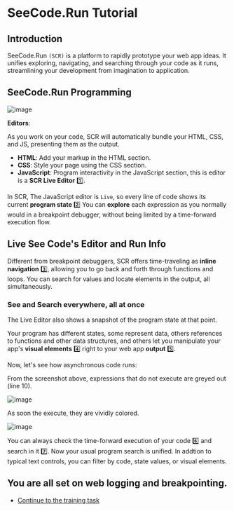 # SeeCode.Run Tutorial

## Introduction

SeeCode.Run `(SCR)` is a platform to rapidly prototype your web app ideas. It unifies exploring, navigating, and searching through your code as it runs, streamlining your development from imagination to application.

## SeeCode.Run Programming

![image](https://github.com/luminaxster/2024-study-a/assets/6577822/059967e9-3b92-4f9d-ab6b-72f5b0f261c5)


**Editors**:

As you work on your code, SCR will automatically bundle your HTML, CSS, and JS, presenting them as the output.

   - **HTML**: Add your markup in the HTML section.
   - **CSS**: Style your page using the CSS section.
   - **JavaScript**: Program interactivity in the JavaScript section, this is editor is a **SCR Live Editor** :one:.

In SCR, The JavaScript editor is `Live`, so every line of code shows its current **program state** :two: You can **explore** each expression as you normally would in a breakpoint debugger, without being limited by a time-forward execution flow.

## Live See Code's Editor and Run Info

Different from breakpoint debuggers, SCR offers time-traveling as **inline navigation** :three:, allowing you to go back and forth through functions and loops. You can search for values and locate elements in the output, all simultaneously.

### See and Search everywhere, all at once

The Live Editor also shows a snapshot of the program state at that point.

Your program has different states, some represent data, others references to functions and other data structures, and others let you manipulate your app's **visual elements** :four: right to your web app **output** :five:.


Now, let's see how asynchronous code runs:

From the screenshot above, expressions that do not execute are greyed out (line 10).

![image](https://github.com/luminaxster/2024-study-a/assets/6577822/79b6b7f8-044d-482a-b084-a6f3c8fd85fc)


As soon the execute, they are vividly colored.

![image](https://github.com/luminaxster/2024-study-a/assets/6577822/c89d6cc1-6eea-4b37-9df1-f6e89a80e3db)

You can always check the time-forward execution of your code :six: and search in it :seven:. Now your usual program search is unified. In addtion to typical text controls, you can filter by code, state values, or visual elements.


## You are all set on web logging and breakpointing.
   - [Continue to the training task](https://github.com/luminaxster/2024-study-a/blob/main/Tool-Training.md)
